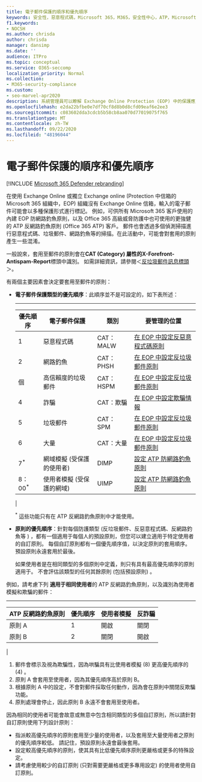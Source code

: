 ```yaml
---
title: 電子郵件保護的順序和優先順序
keywords: 安全性，惡意程式碼，Microsoft 365，M365，安全性中心，ATP，Microsoft Defender ATP，Office 365 ATP，Azure ATP
f1.keywords:
- NOCSH
ms.author: chrisda
author: chrisda
manager: dansimp
ms.date: ''
audience: ITPro
ms.topic: conceptual
ms.service: O365-seccomp
localization_priority: Normal
ms.collection:
- M365-security-compliance
ms.custom:
- seo-marvel-apr2020
description: 系統管理員可以瞭解 Exchange Online Protection (EOP) 中的保護應用程式順序，以及保護原則中的優先順序值如何決定所套用的原則。
ms.openlocfilehash: e2da22bfbe0e7df70cf8d8b0d8cfd09eaf6e2ee3
ms.sourcegitcommit: c083602dda3cdcb5b58cb8aa070d77019075f765
ms.translationtype: MT
ms.contentlocale: zh-TW
ms.lasthandoff: 09/22/2020
ms.locfileid: "48196044"
---
```

# <a name="order-and-precedence-of-email-protection"></a>電子郵件保護的順序和優先順序

[!INCLUDE [Microsoft 365 Defender rebranding](../includes/microsoft-defender-for-office.md)]


在使用 Exchange Online 或獨立 Exchange online (Protection 中信箱的 Microsoft 365 組織中，EOP) 組織沒有 Exchange Online 信箱，輸入的電子郵件可能會以多種保護形式進行標記。 例如，可供所有 Microsoft 365 客戶使用的內建 EOP 防網路釣魚原則，以及 Office 365 高級威脅防護中也可使用的更強健的 ATP 反網路釣魚原則 (Office 365 ATP) 客戶。 郵件也會透過多個偵測掃描進行惡意程式碼、垃圾郵件、網路釣魚等的掃描。在此活動中，可能會對套用的原則產生一些混淆。

一般說來，套用至郵件的原則會在**CAT (Category) **屬性的**X-Forefront-Antispam-Report**標頭中識別。 如需詳細資訊，請參閱＜[反垃圾郵件訊息標頭](anti-spam-message-headers.md)＞。

有兩個主要因素會決定要套用至郵件的原則：

- **電子郵件保護類型的優先順序**：此順序並不是可設定的，如下表所述：

  ****

  |優先順序|電子郵件保護|類別|要管理的位置|
  |---|---|---|---|
  |1|惡意程式碼|CAT： MALW|[在 EOP 中設定反惡意程式碼原則](configure-anti-malware-policies.md)|
  |2 |網路釣魚|CAT： PHSH|[在 EOP 中設定反垃圾郵件原則](configure-your-spam-filter-policies.md)|
  |個|高信賴度的垃圾郵件|CAT： HSPM|[在 EOP 中設定反垃圾郵件原則](configure-your-spam-filter-policies.md)|
  |4 |詐騙|CAT：欺騙|[在 EOP 中設定欺騙情報](learn-about-spoof-intelligence.md)|
  |5 |垃圾郵件|CAT： SPM|[在 EOP 中設定反垃圾郵件原則](configure-your-spam-filter-policies.md)|
  |6 |大量|CAT：大量|[在 EOP 中設定反垃圾郵件原則](configure-your-spam-filter-policies.md)|
  |7<sup>\*</sup>|網域模擬 (受保護的使用者) |DIMP|[設定 ATP 防網路釣魚原則](configure-atp-anti-phishing-policies.md)|
  |8：00<sup>\*</sup>|使用者模擬 (受保護的網域) |UIMP|[設定 ATP 防網路釣魚原則](configure-atp-anti-phishing-policies.md)|
  |

  <sup>\*</sup> 這些功能只有在 ATP 反網路釣魚原則中才能使用。

- **原則的優先順序**：針對每個防護類型 (反垃圾郵件、反惡意程式碼、反網路釣魚等 ) ，都有一個適用于每個人的預設原則，但您可以建立適用于特定使用者的自訂原則。 每個自訂原則都有一個優先順序值，以決定原則的套用順序。 預設原則永遠套用於最後。

  如果使用者是在相同類型的多個原則中定義，則只有具有最高優先順序的原則適用于。 不會評估該類型的任何其餘原則 (包括預設原則) 。

例如，請考慮下列 **適用于相同使用者**的 ATP 反網路釣魚原則，以及識別為使用者模擬和欺騙的郵件：

  ****

  |ATP 反網路釣魚原則|優先順序|使用者模擬|反詐騙|
  |---|---|---|---|
  |原則 A|1|開啟|關閉|
  |原則 B|2 |關閉|開啟|
  |

1. 郵件會標示及視為欺騙性，因為哄騙具有比使用者模擬 (8) 更高優先順序的 (4) 。
2. 原則 A 會套用至使用者，因為其優先順序高於原則 B。
3. 根據原則 A 中的設定，不會對郵件採取任何動作，因為會在原則中關閉反欺騙功能。
4. 原則處理會停止，因此原則 B 永遠不會套用至使用者。

因為相同的使用者可能會故意或無意中包含相同類型的多個自訂原則，所以請針對自訂原則使用下列設計原則：

- 指派較高優先順序的原則套用至少量的使用者，以及套用至大量使用者之原則的優先順序較低。 請記住，預設原則永遠會最後套用。
- 設定較高優先順序的原則，使其具有比低優先順序原則更嚴格或更多的特殊設定。
- 請考慮使用較少的自訂原則 (只對需要更嚴格或更多專用設定) 的使用者使用自訂原則。
